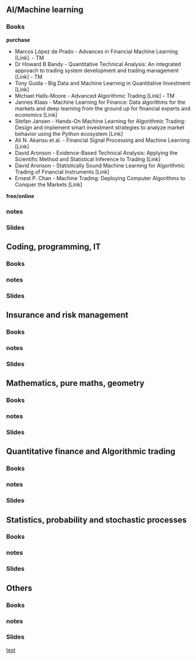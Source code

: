 ## AI/Machine learning

### Books
**purchase**
* Marcos López de Prado - Advances in Financial Machine Learning [Link]. - TM
* Dr Howard B Bandy - Quantitative Technical Analysis: An integrated approach to trading system development and trading management [Link] - TM
* Tony Guida - Big Data and Machine Learning in Quantitative Investment [Link]
* Michael Halls-Moore - Advanced Algorithmic Trading [Link] - TM
* Jannes Klaas - Machine Learning for Finance: Data algorithms for the markets and deep learning from the ground up for financial experts and economics [Link]
* Stefan Jansen - Hands-On Machine Learning for Algorithmic Trading: Design and implement smart investment strategies to analyze market behavior using the Python ecosystem [Link]
* Ali N. Akansu et al. - Financial Signal Processing and Machine Learning [Link]
* David Aronson - Evidence-Based Technical Analysis: Applying the Scientific Method and Statistical Inference to Trading [Link]
* David Aronson - Statistically Sound Machine Learning for Algorithmic Trading of Financial Instruments [Link]
* Ernest P. Chan - Machine Trading: Deploying Computer Algorithms to Conquer the Markets [Link]


**free/online**


### notes 

### Slides


## Coding, programming, IT

### Books

### notes 

### Slides

## Insurance and risk management

### Books

### notes 

### Slides

## Mathematics, pure maths, geometry

### Books

### notes 

### Slides

## Quantitative finance and Algorithmic trading

### Books

### notes 

### Slides

## Statistics, probability and stochastic processes

### Books

### notes 

### Slides

## Others

### Books

### notes 

### Slides







[test](https://www.amazon.com/s?k=r+graphics+cookbook&ajr=2&sprefix=r+graph%2Caps&ref=nb_sb_noss_1)
